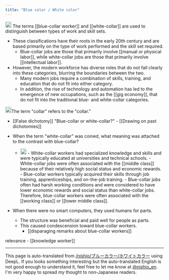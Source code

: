 ```yaml
---
title: "Blue color / White color"
---
```


<img src='https://scrapbox.io/api/pages/nishio-en/GPT-4/icon' alt='GPT-4.icon' height="19.5"/> The terms [[blue-collar worker]] and [[white-collar]] are used to distinguish between types of work and skill sets.
- These classifications have their roots in the early 20th century and are based primarily on the type of work performed and the skill set required.
    - Blue-collar jobs are those that primarily involve [[manual or physical labor]], while white-collar jobs are those that primarily involve [[intellectual labor]].
- However, the modern workforce has diverse roles that do not fall clearly into these categories, blurring the boundaries between the two.
    - Many modern jobs require a combination of skills, training, and education that do not fit into either category.
    - In addition, the rise of technology and automation has led to the emergence of new occupations, such as the [[gig economy]], that do not fit into the traditional blue- and white-collar categories.

<img src='https://scrapbox.io/api/pages/nishio-en/nishio/icon' alt='nishio.icon' height="19.5"/>The term "collar" refers to the "collar."
- [[False dichotomy]] "Blue-collar or white-collar?"
        - [[Drawing on past dichotomies]]
- When the term "white-collar" was coined, what meaning was attached to the contrast with blue-collar?
    - <img src='https://scrapbox.io/api/pages/nishio-en/GPT-4/icon' alt='GPT-4.icon' height="19.5"/>
        - White-collar workers had specialized knowledge and skills and were typically educated at universities and technical schools.
            - White-collar jobs were often associated with the [[middle class]] because of their relatively high social status and economic rewards.
        - Blue-collar workers typically acquired their skills through job training, apprenticeships, and on-the-job training.
            - Blue-collar jobs often had harsh working conditions and were considered to have lower economic rewards and social status than white-collar jobs. Therefore, blue-collar workers were often associated with the [[working class]] or [[lower middle class]].

- When there were no smart computers, they used humans for parts.
    - The structure was beneficial and paid well for people as parts.
    - This caused condescension toward blue-collar workers.
        - [[disparaging remarks about blue-collar workers]]


relevance
    - [[knowledge worker]]

---
This page is auto-translated from [/nishio/ブルーカラー/ホワイトカラー](https://scrapbox.io/nishio/ブルーカラー/ホワイトカラー) using DeepL. If you looks something interesting but the auto-translated English is not good enough to understand it, feel free to let me know at [@nishio_en](https://twitter.com/nishio_en). I'm very happy to spread my thought to non-Japanese readers.